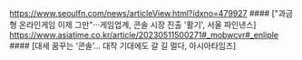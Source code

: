 https://www.seoulfn.com/news/articleView.html?idxno=479927 #### ["과금형 온라인게임 이제 그만"···게임업계, 콘솔 시장 진출 '활기', 서울 파인낸스]
https://www.asiatime.co.kr/article/20230511500271#_mobwcvr#_enliple #### [대세 꿈꾸는 ‘콘솔’… 대작 기대에도 갈 길 멀다, 아시아타임즈]
